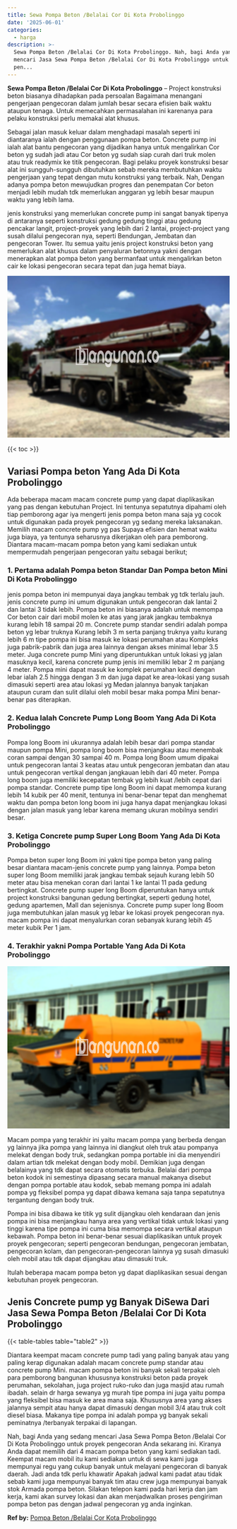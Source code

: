 ```yaml
---
title: Sewa Pompa Beton /Belalai Cor Di Kota Probolinggo
date: '2025-06-01'
categories:
  - harga
description: >-
  Sewa Pompa Beton /Belalai Cor Di Kota Probolinggo. Nah, bagi Anda yang sedang
  mencari Jasa Sewa Pompa Beton /Belalai Cor Di Kota Probolinggo untuk proyek
  pen...
---
```


**Sewa Pompa Beton /Belalai Cor Di Kota Probolinggo** – Project konstruksi beton biasanya dihadapkan pada persoalan Bagaimana menangani pengerjaan pengecoran dalam jumlah besar secara efisien baik waktu ataupun tenaga. Untuk memecahkan permasalahan ini karenanya para pelaku konstruksi perlu memakai alat khusus.

Sebagai jalan masuk keluar dalam menghadapi masalah seperti ini diantaranya ialah dengan penggunaan pompa beton. Concrete pump ini ialah alat bantu pengecoran yang dijadikan hanya untuk mengalirkan Cor beton yg sudah jadi atau Cor beton yg sudah siap curah dari truk molen atau truk readymix ke titik pengecoran. Bagi pelaku proyek konstruksi besar alat ini sungguh-sungguh dibutuhkan sebab mereka membutuhkan waktu pengerjaan yang tepat dengan mutu konstruksi yang terbaik. Nah, Dengan adanya pompa beton mewujudkan progres dan penempatan Cor beton menjadi lebih mudah tdk memerlukan anggaran yg lebih besar maupun waktu yang lebih lama.

jenis konstruksi yang memerlukan concrete pump ini sangat banyak tipenya di antaranya seperti konstruksi gedung gedung tinggi atau gedung pencakar langit, project-proyek yang lebih dari 2 lantai, project-project yang susah dilalui pengecoran nya, seperti Bendungan, Jembatan dan pengecoran Tower. Itu semua yaitu jenis project konstruksi beton yang memerlukan alat khusus dalam penyaluran betonnya yakni dengan menerapkan alat pompa beton yang bermanfaat untuk mengalirkan beton cair ke lokasi pengecoran secara tepat dan juga hemat biaya.

![Sewa Pompa Beton /Belalai Cor Di Kota Probolinggo](/images/sewa-concrete-pump-33.png)

{{< toc >}}

## Variasi Pompa beton Yang Ada Di Kota Probolinggo

Ada beberapa macam macam concrete pump yang dapat diaplikasikan yang pas dengan kebutuhan Project. Ini tentunya sepatutnya dipahami oleh tiap pemborong agar iya mengerti jenis pompa beton mana saja yg cocok untuk digunakan pada proyek pengecoran yg sedang mereka laksanakan. Memilih macam concrete pump yg pas Supaya efisien dan hemat waktu juga biaya, ya tentunya seharusnya dikerjakan oleh para pemborong. Diantara macam-macam pompa beton yang kami sediakan untuk mempermudah pengerjaan pengecoran yaitu sebagai berikut;

### 1\. Pertama adalah Pompa beton Standar Dan Pompa beton Mini Di Kota Probolinggo

jenis pompa beton ini mempunyai daya jangkau tembak yg tdk terlalu jauh. jenis concrete pump ini umum digunakan untuk pengecoran dak lantai 2 dan lantai 3 tidak lebih. Pompa beton ini biasanya adalah untuk memompa Cor beton cair dari mobil molen ke atas yang jarak jangkau tembaknya kurang lebih 18 sampai 20 m. Concrete pump standar sendiri adalah pompa beton yg lebar truknya Kurang lebih 3 m serta panjang truknya yaitu kurang lebih 6 m tipe pompa ini bisa masuk ke lokasi perumahan atau Kompleks juga pabrik-pabrik dan juga area lainnya dengan akses minimal lebar 3.5 meter. Juga concrete pump Mini yang diperuntukkan untuk lokasi yg jalan masuknya kecil, karena concrete pump jenis ini memiliki lebar 2 m panjang 4 meter. Pompa mini dapat masuk ke komplek perumahan kecil dengan lebar ialah 2.5 hingga dengan 3 m dan juga dapat ke area-lokasi yang susah dimasuki seperti area atau lokasi yg Medan jalannya banyak tanjakan ataupun curam dan sulit dilalui oleh mobil besar maka pompa Mini benar-benar pas diterapkan.

### 2\. Kedua Ialah Concrete Pump Long Boom Yang Ada Di Kota Probolinggo

Pompa long Boom ini ukurannya adalah lebih besar dari pompa standar maupun pompa Mini, pompa long boom bisa menjangkau atau menembak coran sampai dengan 30 sampai 40 m. Pompa long Boom umum dipakai untuk pengecoran lantai 3 keatas atau untuk pengecoran jembatan dan atau untuk pengecoran vertikal dengan jangkauan lebih dari 40 meter. Pompa long boom juga memiliki kecepatan tembak yg lebih kuat /lebih cepat dari pompa standar. Concrete pump tipe long Boom ini dapat memompa kurang lebih 14 kubik per 40 menit, tentunya ini benar-benar tepat dan menghemat waktu dan pompa beton long boom ini juga hanya dapat menjangkau lokasi dengan jalan masuk yang lebar karena memang ukuran mobilnya sendiri besar.

### 3\. Ketiga Concrete pump Super Long Boom Yang Ada Di Kota Probolinggo

Pompa beton super long Boom ini yakni tipe pompa beton yang paling besar diantara macam-jenis concrete pump yang lainnya. Pompa beton super long Boom memiliki jarak jangkau tembak sejauh kurang lebih 50 meter atau bisa menekan coran dari lantai 1 ke lantai 11 pada gedung bertingkat. Concrete pump super long Boom diperuntukan hanya untuk project konstruksi bangunan gedung bertingkat, seperti gedung hotel, gedung apartemen, Mall dan sejenisnya. Concrete pump super long Boom juga membutuhkan jalan masuk yg lebar ke lokasi proyek pengecoran nya. macam pompa ini dapat menyalurkan coran sebanyak kurang lebih 45 meter kubik Per 1 jam.

### 4\. Terakhir yakni Pompa Portable Yang Ada Di Kota Probolinggo

![Sewa Pompa Beton /Belalai Cor Di Kota Probolinggo](/images/sewa-concrete-pump-07.png)

Macam pompa yang terakhir ini yaitu macam pompa yang berbeda dengan yg lainnya jika pompa yang lainnya ini diangkut oleh truk atau pompanya melekat dengan body truk, sedangkan pompa portable ini dia menyendiri dalam artian tdk melekat dengan body mobil. Demikian juga dengan belalainya yang tdk dapat secara otomatis terbuka. Belalai dari pompa beton kodok ini semestinya dipasang secara manual makanya disebut dengan pompa portable atau kodok, sebab memang pompa ini adalah pompa yg fleksibel pompa yg dapat dibawa kemana saja tanpa sepatutnya tergantung dengan body truk.

Pompa ini bisa dibawa ke titik yg sulit dijangkau oleh kendaraan dan jenis pompa ini bisa menjangkau hanya area yang vertikal tidak untuk lokasi yang tinggi karena tipe pompa ini cuma bisa memompa secara vertikal ataupun kebawah. Pompa beton ini benar-benar sesuai diaplikasikan untuk proyek proyek pengecoran; seperti pengecoran bendungan, pengecoran jembatan, pengecoran kolam, dan pengecoran-pengecoran lainnya yg susah dimasuki oleh mobil atau tdk dapat dijangkau atau dimasuki truk.

Itulah beberapa macam pompa beton yg dapat diaplikasikan sesuai dengan kebutuhan proyek pengecoran.

## Jenis Concrete pump yg Banyak DiSewa Dari Jasa Sewa Pompa Beton /Belalai Cor Di Kota Probolinggo

{{< table-tables table="table2" >}}

Diantara keempat macam concrete pump tadi yang paling banyak atau yang paling kerap digunakan adalah macam concrete pump standar atau concrete pump Mini. macam pompa beton ini banyak sekali terpakai oleh para pemborong bangunan khususnya konstruksi beton pada proyek perumahan, sekolahan, juga project ruko-ruko dan juga masjid atau rumah ibadah. selain dr harga sewanya yg murah tipe pompa ini juga yaitu pompa yang fleksibel bisa masuk ke area mana saja. Khususnya area yang akses jalannya sempit atau hanya dapat dimasuki dengan mobil 3/4 atau truk colt diesel biasa. Makanya tipe pompa ini adalah pompa yg banyak sekali peminatnya /terbanyak terpakai di lapangan.

Nah, bagi Anda yang sedang mencari Jasa Sewa Pompa Beton /Belalai Cor Di Kota Probolinggo untuk proyek pengecoran Anda sekarang ini. Kiranya Anda dapat memilih dari 4 macam pompa beton yang kami sediakan tadi. Keempat macam mobil itu kami sediakan untuk di sewa kami juga mempunyai regu yang cukup banyak untuk melayani pengecoran di banyak daerah. Jadi anda tdk perlu khawatir Apakah jadwal kami padat atau tidak sebab kami juga mempunyai banyak tim atau crew juga mempunyai banyak stok Armada pompa beton. Silakan telepon kami pada hari kerja dan jam kerja, kami akan survey lokasi dan akan menjadwalkan proses pengiriman pompa beton pas dengan jadwal pengecoran yg anda inginkan.

**Ref by:** [Pompa Beton /Belalai Cor Kota Probolinggo](https://id.wikipedia.org/wiki/Pompa)
